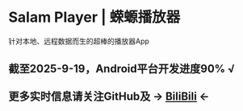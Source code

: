 # Salam Player | 蝾螈播放器
针对本地、远程数据而生的超棒的播放器App
## 截至2025-9-19，Android平台开发进度90% √<br><br>更多实时信息请关注GitHub及 -> [BiliBili](https://space.bilibili.com/194639276?spm_id_from=333.1007.0.0) <-

